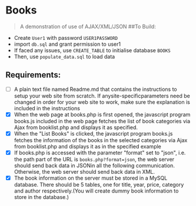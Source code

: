 # Books 
> A demonstration of use of AJAX/XML/JSON
##To Build:
* Create ```User1``` with password ```USER1PASSWORD``` 
* import ```db.sql``` and grant permission to user1
* If faced any issues, use ```CREATE_TABLE``` to initialise database ```BOOKS```
* Then, use ```populate_data.sql``` to load data


## Requirements:
- [ ] A plain text file named Readme.md that contains the instructions to setup your web site from  scratch. If  anysite-specificparameters need be changed in order for your web site to work, make sure the explanation is included in the instructions
- [X] When the web page at books.php is first opened, the javascript program books.js included in  the  web  page fetches the  list  of  book  categories via  Ajax from booklist.php and displays it as specified. 
- [X] When the "List Books" is clicked, the javascript program books.js fetches the information of  the books in the selected categories via Ajax from booklist.php and displays it as in the specified example
- [X] If  books.php is accessed with the parameter "format" set to "json", i.e. the path part of  the URL  is ```books.php?format=json```, the  web  server  should  send  back  data  in  JSONin  all  the following communication. Otherwise, the web server should send back data in XML.
- [X] The book information on the server must be stored in a MySQL database. There should be 5 tables, one for title, year, price, category and author respectively.(You will create dummy book information to store in the database.)